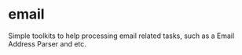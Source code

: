 email
=====

Simple toolkits to help processing email related tasks, such as a Email Address Parser and etc.
